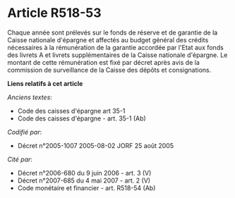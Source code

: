 # Article R518-53

Chaque année sont prélevés sur le fonds de réserve et de garantie de la Caisse nationale d'épargne et affectés au budget
général des crédits nécessaires à la rémunération de la garantie accordée par l'Etat aux fonds des livrets A et livrets
supplémentaires de la Caisse nationale d'épargne. Le montant de cette rémunération est fixé par décret après avis de la
commission de surveillance de la Caisse des dépôts et consignations.

**Liens relatifs à cet article**

_Anciens textes_:

  - Code des caisses d'épargne art 35-1
  - Code des caisses d'épargne - art. 35-1 (Ab)

_Codifié par_:

  - Décret n°2005-1007 2005-08-02 JORF 25 août 2005

_Cité par_:

  - Décret n°2006-680 du 9 juin 2006 - art. 3 (V)
  - Décret n°2007-685 du 4 mai 2007 - art. 2 (V)
  - Code monétaire et financier - art. R518-54 (Ab)
